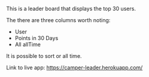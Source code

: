 This is a leader board that displays the top 30 users.

The there are three columns worth noting:

- User
- Points in 30 Days
- All allTime

It is possible to sort or all time.

Link to live app: https://camper-leader.herokuapp.com/
